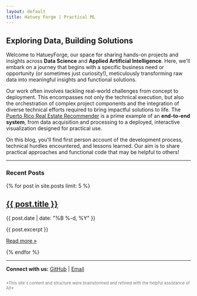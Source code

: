 ```yaml
---
layout: default
title: Hatuey Forge | Practical ML
---
```


## Exploring Data, Building Solutions

Welcome to HatueyForge, our space for sharing hands-on projects and insights across **Data Science** and **Applied Artificial Intelligence**. Here, we'll embark on a journey that begins with a specific business need or opportunity (or sometimes just curiosity!), meticulously transforming raw data into meaningful insights and functional solutions.

Our work often involves tackling real-world challenges from concept to deployment. This encompasses not only the technical execution, but also the orchestration of complex project components and the integration of diverse technical efforts required to bring impactful solutions to life. The [Puerto Rico Real Estate Recommender](https://hatueyforge.github.io/prlistingrecommender/) is a prime example of an **end-to-end system**, from data acquisition and processing to a deployed, interactive visualization designed for practical use.

On this blog, you'll find first person account of the development process, technical hurdles encountered, and lessons learned. Our aim is to share practical approaches and functional code that may be helpful to others!

---

### Recent Posts

{% for post in site.posts limit: 5 %}
  <article>
    <h2><a href="{{ post.url | relative_url }}">{{ post.title }}</a></h2>
    <p class="post-meta">{{ post.date | date: "%B %-d, %Y" }}</p>
    {{ post.excerpt }}
    <p><a href="{{ post.url | relative_url }}">Read more »</a></p>
  </article>
{% endfor %}

---

**Connect with us:** [GitHub](https://github.com/HatueyForge) | <a href="mailto:HatueyForge@proton.me">Email</a>

<p style="font-size: 0.8em; color: #777; margin-top: 2em;">
    *This site's content and structure were brainstormed and refined with the helpful assistance of AI!*
</p>